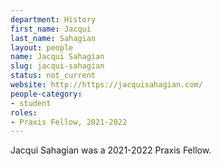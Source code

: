 ```yaml
---
department: History
first_name: Jacqui
last_name: Sahagian
layout: people
name: Jacqui Sahagian
slug: jacqui-sahagian
status: not_current
website: http://https://jacquisahagian.com/
people-category:
- student
roles:
- Praxis Fellow, 2021-2022
---
```

Jacqui Sahagian was a 2021-2022 Praxis Fellow.